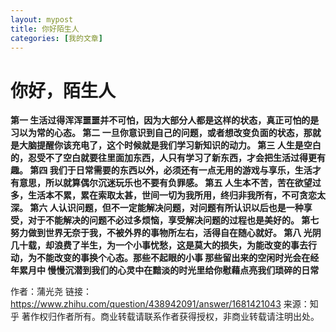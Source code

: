 ```yaml
---
layout: mypost
title: 你好陌生人
categories: [我的文章]
---
```

# 你好，陌生人

**第一  生活过得浑浑噩噩并不可怕，因为大部分人都是这样的状态，真正可怕的是习以为常的心态。
第二  一旦你意识到自己的问题，或者想改变负面的状态，那就是大脑提醒你该充电了，这个时候就是我们学习新知识的动力。
第三  人生是空白的，忍受不了空白就要往里面加东西，人只有学习了新东西，才会把生活过得更有趣。
第四  我们于日常需要的东西以外，必须还有一点无用的游戏与享乐，生活才有意思，所以就算偶尔沉迷玩乐也不要有负罪感。
第五  人生本不苦，苦在欲望过多，生活本不累，累在索取太甚，世间一切为我所用，终归非我所有，不可贪恋太深。
第六  人认识问题，但不一定能解决问题，对问题有所认识以后也是一种享受，对于不能解决的问题不必过多烦恼，享受解决问题的过程也是美好的。
第七  努力做到世界无奈于我，不被外界的事物所左右，活得自在随心就好。
第八  光阴几十载，却浪费了半生，为一个小事忧愁，这是莫大的损失，为能改变的事去行动，为不能改变的事换个心态。那些不起眼的小事   那些留出来的空闲时光会在经年累月中   慢慢沉潜到我们的心灵中在黯淡的时光里给你慰藉点亮我们琐碎的日常**

作者：蒲光尧
链接：https://www.zhihu.com/question/438942091/answer/1681421043
来源：知乎
著作权归作者所有。商业转载请联系作者获得授权，非商业转载请注明出处。